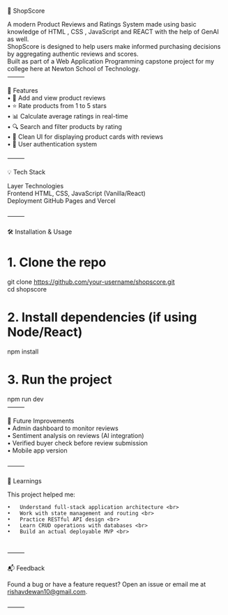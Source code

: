 🛒 ShopScore

A modern Product Reviews and Ratings System made using basic knowledge of HTML , CSS , JavaScript and REACT with the help of GenAI as well. 
<br>
ShopScore is designed to help users make informed purchasing decisions by aggregating authentic reviews and scores. 
<br>
Built as part of a Web Application Programming capstone project for my college here at Newton School of Technology.
<br>
⸻
<br>

🚀 Features <br>
	•	📝 Add and view product reviews <br>
	•	⭐ Rate products from 1 to 5 stars <br>
	•	📊 Calculate average ratings in real-time <br>
	•	🔍 Search and filter products by rating <br>
	•	🧾 Clean UI for displaying product cards with reviews <br>
	•	👤 User authentication system  <br>

⸻
<br>

💡 Tech Stack <br>

Layer	Technologies <br>
Frontend	HTML, CSS, JavaScript (Vanilla/React) <br>
Deployment	GitHub Pages and Vercel <br>
<br>
⸻ <br>
<br>
🛠️ Installation & Usage <br>

# 1. Clone the repo <br>
git clone https://github.com/your-username/shopscore.git <br>
cd shopscore <br>

# 2. Install dependencies (if using Node/React) <br>
npm install <br>

# 3. Run the project <br>
npm run dev <br>
⸻

🔮 Future Improvements <br>
	•	Admin dashboard to monitor reviews <br>
	•	Sentiment analysis on reviews (AI integration) <br>
	•	Verified buyer check before review submission <br>
	•	Mobile app version <br>
<br>
⸻ <br>
<br>
🧠 Learnings <br>

This project helped me: <br>

	•	Understand full-stack application architecture <br>
	•	Work with state management and routing <br>
	•	Practice RESTful API design <br>
	•	Learn CRUD operations with databases <br>
	•	Build an actual deployable MVP <br>
<br>
⸻ <br>
<br>
📬 Feedback <br>

Found a bug or have a feature request? Open an issue or email me at rishavdewan10@gmail.com. <br>
<br>
⸻ <br>
<br>